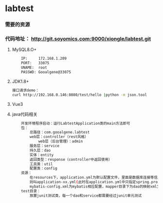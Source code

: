 # labtest
### 需要的资源
### 代码地址： http://git.soyomics.com:9000/xiongle/labtest.git
1. MySQL8.O+
   ```bash
       IP:     172.168.1.209 
       PORT:   33075
       UNAME:  root
       PASSWD: Gooalgene@33075
    ```
2. JDK1.8+
   ```bash
   接口请求demo：
   curl http://192.168.0.146:8080/test/hello |python -m json.tool
   ```
3. Vue3

4. java代码相关
    ```bash
        开发环境程序启动：运行LabtestApplication类的main方法即可
        包：
            总路径：com.gooalgene.labtest
            web层：controller（rest风格）
                web层（后台管理）：admin
            服务层：service
            持久层：dao
            实体：entity
            返回类型：response（controller中返回使用）
            工具类：util
            配置类：config
        资源：
            在resources下，application.yml为默认配置文件，里面是数据库连接等信息，若要区分环境，
            则叫application-xx.yml(此时在application.yml中只指定spring.profiles.active:xx);
            mybatis-config.xml为mybatis相应配置，mapper目录下为dao的映射xml文件
        test目录：
            放置junit测试类，每一个dao和service都需要经过junit单元测试
        
        
    ```
